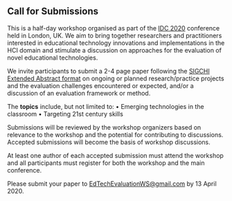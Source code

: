 ## Call for Submissions

This is a half-day workshop organised as part of the [IDC 2020](https://idc.acm.org/2020/) conference held in London, UK. We aim to bring together researchers and practitioners interested in educational technology innovations and implementations in the HCI domain and stimulate a discussion on approaches for the evaluation of novel educational technologies. 

We invite participants to submit a 2-4 page paper following the [SIGCHI Extended Abstract format](https://idc.acm.org/2020/chi-proceedings-format/) on ongoing or planned research/practice projects and the evaluation challenges encountered or expected, and/or a discussion of an evaluation framework or method.

The **topics** include, but not limited to: 
•	Emerging technologies in the classroom
•	Targeting 21st century skills

Submissions will be reviewed by the workshop organizers based on relevance to the workshop and the potential for contributing to discussions. Accepted submissions will become the basis of workshop discussions. 

At least one author of each accepted submission must attend the workshop and all participants must register for both the workshop and the main conference.

Please submit your paper to [EdTechEvaluationWS@gmail.com](mailto:edtechevaluationws@gmail.com) by 13 April 2020.
